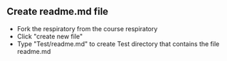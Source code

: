 ## Create readme.md file

- Fork the respiratory from the course respiratory
- Click "create new file"
- Type "Test/readme.md" to create Test directory that contains the file readme.md
